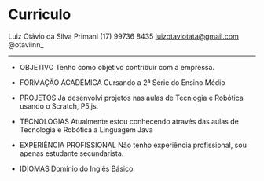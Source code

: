 # Curriculo
Luiz Otávio da Silva Primani
(17) 99736 8435
luizotaviotata@gmail.com
@otaviinn_

________________________________________

- OBJETIVO
Tenho como objetivo contribuir com a empressa.

- FORMAÇÃO ACADÊMICA
Cursando a 2ª Série do Ensino Médio

- PROJETOS 
Já desenvolvi projetos nas aulas de Tecnlogia e Robótica usando o Scratch, P5.js.

- TECNOLOGIAS 
Atualmente estou conhecendo através das aulas de Tecnologia e Robótica a Linguagem Java

- EXPERIÊNCIA PROFISSIONAL
 Não tenho experiência profissional, sou apenas estudante secundarista.


- IDIOMAS
Domínio do Inglês Básico

